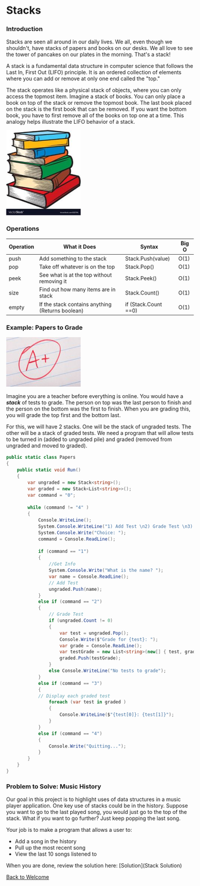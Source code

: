﻿# Stacks

### Introduction
Stacks are seen all around in our daily lives. We all, even though we shouldn't, have stacks of papers and books on our desks. We all love to see the tower of pancakes on our plates in the morning. That's a stack!

A stack is a fundamental data structure in computer science that follows the Last In, First Out (LIFO) principle. It is an ordered collection of elements where you can add or remove at only one end called the "top." 

The stack operates like a physical stack of objects, where you can only access the topmost item.
Imagine a stack of books. You can only place a book on top of the stack or remove the topmost book. The last book placed on the stack is the first book that can be removed. If you want the bottom book, you have to first remove all of the books on top one at a time. This analogy helps illustrate the LIFO behavior of a stack.

![](stack-of-books-vector-1027951.jpg)

### Operations


| Operation  | What it Does                                       | Syntax               | Big O  |
|------------|----------------------------------------------------|----------------------|--------|
| push       | Add something to the stack                         | Stack.Push(value)    | O(1)   |
| pop        | Take off whatever is on the top                    | Stack.Pop()          | O(1)   |
| peek       | See what is at the top without removing it         | Stack.Peek()         | O(1)   |
| size       | Find out how many items are in stack               | Stack.Count()        | O(1)   |
| empty      | If the stack contains anything (Returns boolean)   | if (Stack.Count ==0) | O(1)   |


### Example: Papers to Grade

![](istockphoto-527525264-612x612.jpg)

Imagine you are a teacher before everything is online. You would have a **_stack_** of tests to grade. The person on top was the last person to finish and the person on the bottom was the first to finish.
When you are grading this, you will grade the top first and the bottom last.

For this, we will have 2 stacks. One will be the stack of ungraded tests. The other will be a stack of graded tests. We need a program that will allow tests to be turned in (added to ungraded pile) and graded (removed from ungraded and moved to graded).

```csharp
public static class Papers
{
    public static void Run()
    {
        var ungraded = new Stack<string>();
        var graded = new Stack<List<string>>();
        var command = "0";

        while (command != "4" )
        {
            Console.WriteLine();
            System.Console.WriteLine("1) Add Test \n2) Grade Test \n3) See Grades\n4) Quit");
            System.Console.Write("Choice: ");
            command = Console.ReadLine();

            if (command == "1")
            {
                //Get Info
                System.Console.Write("What is the name? ");
                var name = Console.ReadLine();
                // Add Test
                ungraded.Push(name);
            }
            else if (command == "2")
            {
                // Grade Test
                if (ungraded.Count != 0)
                {
                    var test = ungraded.Pop();
                    Console.Write($"Grade for {test}: ");
                    var grade = Console.ReadLine();
                    var testGrade = new List<string>(new[] { test, grade });
                    graded.Push(testGrade);
                }
                else Console.WriteLine("No tests to grade");
            }
            else if (command == "3")
            {
            // Display each graded test
                foreach (var test in graded )
                {
                    Console.WriteLine($"{test[0]}: {test[1]}");
                }
            }
            else if (command == "4")
            {
                Console.Write("Quitting...");
            }
        }
    }
}
```

### Problem to Solve: Music History

Our goal in this project is to highlight uses of data structures in a music player application. One key use of stacks could be in the history. 
Suppose you want to go to the last played song, you would just go to the top of the stack. What if you want to go further? Just keep popping the last song. 

Your job is to make a program that allows a user to:
* Add a song in the history
* Pull up the most recent song
* View the last 10 songs listened to

When you are done, review the solution here: [Solution](Stack Solution)

[Back to Welcome](0-Welcome.md)